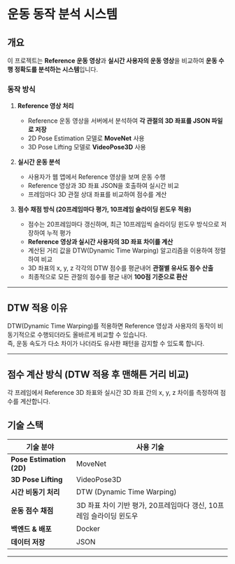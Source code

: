 # **운동 동작 분석 시스템**   

## **개요**  
이 프로젝트는 **Reference 운동 영상**과 **실시간 사용자의 운동 영상**을 비교하여 **운동 수행 정확도를 분석하는 시스템**입니다.  

### **동작 방식**  
1. **Reference 영상 처리**  
   - Reference 운동 영상을 서버에서 분석하여 **각 관절의 3D 좌표를 JSON 파일로 저장**  
   - 2D Pose Estimation 모델로 **MoveNet** 사용  
   - 3D Pose Lifting 모델로 **VideoPose3D** 사용  

2. **실시간 운동 분석**  
   - 사용자가 웹 앱에서 Reference 영상을 보며 운동 수행  
   - Reference 영상과 3D 좌표 JSON을 호출하여 실시간 비교  
   - 프레임마다 3D 관절 상대 좌표를 비교하여 점수를 계산  

3. **점수 채점 방식 (20프레임마다 평가, 10프레임 슬라이딩 윈도우 적용)**  
   - 점수는 20프레임마다 갱신하며, 최근 10프레임씩 슬라이딩 윈도우 방식으로 저장하여 누적 평가  
   - **Reference 영상과 실시간 사용자의 3D 좌표 차이를 계산**  
   - 계산된 거리 값을 DTW(Dynamic Time Warping) 알고리즘을 이용하여 정렬하여 비교  
   - 3D 좌표의 x, y, z 각각의 DTW 점수를 평균내어 **관절별 유사도 점수 산출**  
   - 최종적으로 모든 관절의 점수를 평균 내어 **100점 기준으로 환산**  

---

## **DTW 적용 이유**  
DTW(Dynamic Time Warping)를 적용하면 Reference 영상과 사용자의 동작이 비동기적으로 수행되더라도 올바르게 비교할 수 있습니다.  
즉, 운동 속도가 다소 차이가 나더라도 유사한 패턴을 감지할 수 있도록 합니다.  

---

## **점수 계산 방식 (DTW 적용 후 맨해튼 거리 비교)**  
각 프레임에서 Reference 3D 좌표와 실시간 3D 좌표 간의 x, y, z 차이를 측정하여 점수를 계산합니다.

## **기술 스택**  

| 기술 분야        | 사용 기술 |
|----------------|----------|
| **Pose Estimation (2D)**  | MoveNet |
| **3D Pose Lifting**  | VideoPose3D |
| **시간 비동기 처리**  | DTW (Dynamic Time Warping) |
| **운동 점수 채점**  | 3D 좌표 차이 기반 평가, 20프레임마다 갱신, 10프레임 슬라이딩 윈도우 |
| **백엔드 & 배포**  | Docker |
| **데이터 저장**  | JSON |

---

